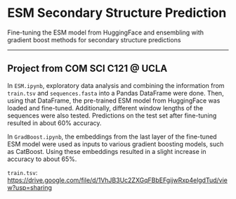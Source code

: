 # ESM Secondary Structure Prediction
Fine-tuning the ESM model from HuggingFace and ensembling with gradient boost methods for secondary structure predictions

---
## Project from COM SCI C121 @ UCLA

In `ESM.ipynb`, exploratory data analysis and combining the information from `train.tsv` and `sequences.fasta` into a Pandas DataFrame were done. Then, using that DataFrame, the pre-trained ESM model from HuggingFace was loaded and fine-tuned. Additionally, different window lengths of the sequences were also tested. Predictions on the test set after fine-tuning resulted in about 60% accuracy.

In `GradBoost.ipynb`, the embeddings from the last layer of the fine-tuned ESM model were used as inputs to various gradient boosting models, such as CatBoost. Using these embeddings resulted in a slight increase in accuracy to about 65%.

`train.tsv`: https://drive.google.com/file/d/1VhJB3Uc2ZXGqFBbEFgijwRxp4elgdTud/view?usp=sharing
